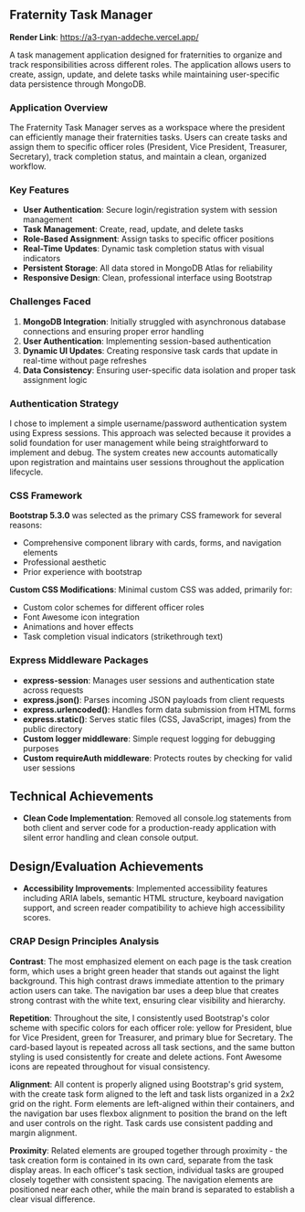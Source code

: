 ##  Fraternity Task Manager

**Render Link**: https://a3-ryan-addeche.vercel.app/

A task management application designed for fraternities to organize and track responsibilities across different roles. The application allows users to create, assign, update, and delete tasks while maintaining user-specific data persistence through MongoDB.

### Application Overview

The Fraternity Task Manager serves as a workspace where the president can efficiently manage their fraternities tasks. Users can create tasks and assign them to specific officer roles (President, Vice President, Treasurer, Secretary), track completion status, and maintain a clean, organized workflow.

### Key Features

- **User Authentication**: Secure login/registration system with session management
- **Task Management**: Create, read, update, and delete tasks
- **Role-Based Assignment**: Assign tasks to specific officer positions
- **Real-Time Updates**: Dynamic task completion status with visual indicators
- **Persistent Storage**: All data stored in MongoDB Atlas for reliability
- **Responsive Design**: Clean, professional interface using Bootstrap

### Challenges Faced

1. **MongoDB Integration**: Initially struggled with asynchronous database connections and ensuring proper error handling
2. **User Authentication**: Implementing session-based authentication
3. **Dynamic UI Updates**: Creating responsive task cards that update in real-time without page refreshes
4. **Data Consistency**: Ensuring user-specific data isolation and proper task assignment logic

### Authentication Strategy

I chose to implement a simple username/password authentication system using Express sessions. This approach was selected because it provides a solid foundation for user management while being straightforward to implement and debug. The system creates new accounts automatically upon registration and maintains user sessions throughout the application lifecycle.

### CSS Framework

**Bootstrap 5.3.0** was selected as the primary CSS framework for several reasons:
- Comprehensive component library with cards, forms, and navigation elements
- Professional aesthetic
- Prior experience with bootstrap

**Custom CSS Modifications**: Minimal custom CSS was added, primarily for:
- Custom color schemes for different officer roles
- Font Awesome icon integration
- Animations and hover effects
- Task completion visual indicators (strikethrough text)

### Express Middleware Packages

- **express-session**: Manages user sessions and authentication state across requests
- **express.json()**: Parses incoming JSON payloads from client requests
- **express.urlencoded()**: Handles form data submission from HTML forms
- **express.static()**: Serves static files (CSS, JavaScript, images) from the public directory
- **Custom logger middleware**: Simple request logging for debugging purposes
- **Custom requireAuth middleware**: Protects routes by checking for valid user sessions

## Technical Achievements

- **Clean Code Implementation**: Removed all console.log statements from both client and server code for a production-ready application with silent error handling and clean console output.

## Design/Evaluation Achievements

- **Accessibility Improvements**: Implemented accessibility features including ARIA labels, semantic HTML structure, keyboard navigation support, and screen reader compatibility to achieve high accessibility scores.

### CRAP Design Principles Analysis

**Contrast**: The most emphasized element on each page is the task creation form, which uses a bright green header that stands out against the light background. This high contrast draws immediate attention to the primary action users can take. The navigation bar uses a deep blue that creates strong contrast with the white text, ensuring clear visibility and hierarchy.

**Repetition**: Throughout the site, I consistently used Bootstrap's color scheme with specific colors for each officer role: yellow for President, blue for Vice President, green for Treasurer, and primary blue for Secretary. The card-based layout is repeated across all task sections, and the same button styling is used consistently for create and delete actions. Font Awesome icons are repeated throughout for visual consistency.

**Alignment**: All content is properly aligned using Bootstrap's grid system, with the create task form aligned to the left and task lists organized in a 2x2 grid on the right. Form elements are left-aligned within their containers, and the navigation bar uses flexbox alignment to position the brand on the left and user controls on the right. Task cards use consistent padding and margin alignment.

**Proximity**: Related elements are grouped together through proximity - the task creation form is contained in its own card, separate from the task display areas. In each officer's task section, individual tasks are grouped closely together with consistent spacing. The navigation elements are positioned near each other, while the main brand is separated to establish a clear visual difference.